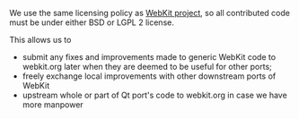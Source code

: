 We use the same licensing policy as [WebKit project](https://webkit.org/licensing-webkit/), so all contributed code must be under either BSD or LGPL 2 license. 

This allows us to 

* submit any fixes and improvements made to generic WebKit code to webkit.org later when they are deemed to be useful for other ports;
* freely exchange local improvements with other downstream ports of WebKit
* upstream whole or part of Qt port's code to webkit.org in case we have more manpower